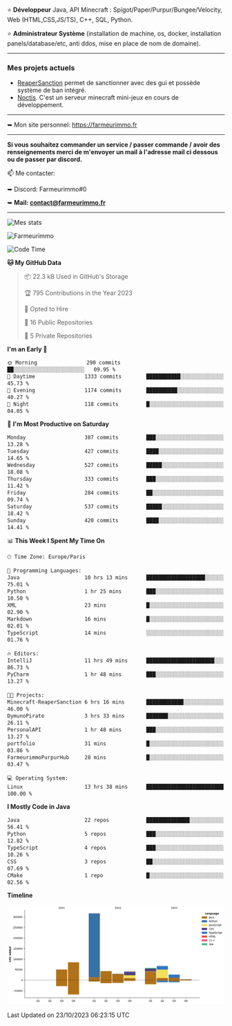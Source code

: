 ⭐ **Développeur** Java, API Minecraft : Spigot/Paper/Purpur/Bungee/Velocity, Web (HTML,CSS,JS/TS), C++, SQL, Python.

⭐ **Administrateur Système** (installation de machine, os, docker, installation panels/database/etc, anti ddos, mise en place de nom de domaine).

---

### Mes projets actuels
- [ReaperSanction](https://www.spigotmc.org/resources/reapersanction.89580/) permet de sanctionner avec des gui et possède système de ban intégré.
- [Noctis](https://discord.gg/ydRurvUJ8U). C'est un serveur minecraft mini-jeux en cours de développement.

---

➥ Mon site personnel: https://farmeurimmo.fr

---

**Si vous souhaitez commander un service / passer commande / avoir des renseignements merci de m'envoyer un mail à l'adresse mail ci dessous ou de passer par discord.**

📫 Me contacter:
 
   ➥ Discord: Farmeurimmo#0
   
   ➥ **Mail: contact@farmeurimmo.fr**

---

![Mes stats](https://github-readme-stats.farmeurimmo.fr/api?username=Farmeurimmo&count_private=true&show_icons=true&theme=radical)

<img src="https://komarev.com/ghpvc/?username=Farmeurimmo" alt="Farmeurimmo" />

<!--START_SECTION:waka-->
![Code Time](http://img.shields.io/badge/Code%20Time-961%20hrs%2052%20mins-blue)

**🐱 My GitHub Data** 

> 📦 22.3 kB Used in GitHub's Storage 
 > 
> 🏆 795 Contributions in the Year 2023
 > 
> 💼 Opted to Hire
 > 
> 📜 16 Public Repositories 
 > 
> 🔑 5 Private Repositories 
 > 
**I'm an Early 🐤** 

```text
🌞 Morning                290 commits         ██░░░░░░░░░░░░░░░░░░░░░░░   09.95 % 
🌆 Daytime                1333 commits        ███████████░░░░░░░░░░░░░░   45.73 % 
🌃 Evening                1174 commits        ██████████░░░░░░░░░░░░░░░   40.27 % 
🌙 Night                  118 commits         █░░░░░░░░░░░░░░░░░░░░░░░░   04.05 % 
```
📅 **I'm Most Productive on Saturday** 

```text
Monday                   387 commits         ███░░░░░░░░░░░░░░░░░░░░░░   13.28 % 
Tuesday                  427 commits         ████░░░░░░░░░░░░░░░░░░░░░   14.65 % 
Wednesday                527 commits         █████░░░░░░░░░░░░░░░░░░░░   18.08 % 
Thursday                 333 commits         ███░░░░░░░░░░░░░░░░░░░░░░   11.42 % 
Friday                   284 commits         ██░░░░░░░░░░░░░░░░░░░░░░░   09.74 % 
Saturday                 537 commits         █████░░░░░░░░░░░░░░░░░░░░   18.42 % 
Sunday                   420 commits         ████░░░░░░░░░░░░░░░░░░░░░   14.41 % 
```


📊 **This Week I Spent My Time On** 

```text
🕑︎ Time Zone: Europe/Paris

💬 Programming Languages: 
Java                     10 hrs 13 mins      ███████████████████░░░░░░   75.01 % 
Python                   1 hr 25 mins        ███░░░░░░░░░░░░░░░░░░░░░░   10.50 % 
XML                      23 mins             █░░░░░░░░░░░░░░░░░░░░░░░░   02.90 % 
Markdown                 16 mins             █░░░░░░░░░░░░░░░░░░░░░░░░   02.01 % 
TypeScript               14 mins             ░░░░░░░░░░░░░░░░░░░░░░░░░   01.76 % 

🔥 Editors: 
IntelliJ                 11 hrs 49 mins      ██████████████████████░░░   86.73 % 
PyCharm                  1 hr 48 mins        ███░░░░░░░░░░░░░░░░░░░░░░   13.27 % 

🐱‍💻 Projects: 
Minecraft-ReaperSanction 6 hrs 16 mins       ████████████░░░░░░░░░░░░░   46.00 % 
DymunoPirate             3 hrs 33 mins       ███████░░░░░░░░░░░░░░░░░░   26.11 % 
PersonalAPI              1 hr 48 mins        ███░░░░░░░░░░░░░░░░░░░░░░   13.27 % 
portfolio                31 mins             █░░░░░░░░░░░░░░░░░░░░░░░░   03.86 % 
FarmeurimmoPurpurHub     28 mins             █░░░░░░░░░░░░░░░░░░░░░░░░   03.47 % 

💻 Operating System: 
Linux                    13 hrs 38 mins      █████████████████████████   100.00 % 
```

**I Mostly Code in Java** 

```text
Java                     22 repos            ██████████████░░░░░░░░░░░   56.41 % 
Python                   5 repos             ███░░░░░░░░░░░░░░░░░░░░░░   12.82 % 
TypeScript               4 repos             ███░░░░░░░░░░░░░░░░░░░░░░   10.26 % 
CSS                      3 repos             ██░░░░░░░░░░░░░░░░░░░░░░░   07.69 % 
CMake                    1 repo              █░░░░░░░░░░░░░░░░░░░░░░░░   02.56 % 
```



**Timeline**

![Lines of Code chart](https://raw.githubusercontent.com/Farmeurimmo/Farmeurimmo/main/assets/bar_graph.png)


 Last Updated on 23/10/2023 06:23:15 UTC
<!--END_SECTION:waka-->
